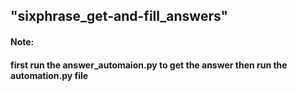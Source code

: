 <h2>"sixphrase_get-and-fill_answers"</h2> 
<h4>Note:<h4>
<p>first run the answer_automaion.py to get the answer then run the automation.py file<p>
